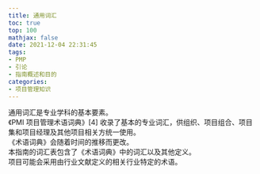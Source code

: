 ```yaml
---
title: 通用词汇
toc: true
top: 100
mathjax: false
date: 2021-12-04 22:31:45
tags:
- PMP
- 引论
- 指南概述和目的
categories:
- 项目管理知识
---
```

通用词汇是专业学科的基本要素。  
《PMI 项目管理术语词典》[4] 收录了基本的专业词汇，供组织、项目组合、项目集和项目经理及其他项目相关方统一使用。  
《术语词典》会随着时间的推移而更改。  
本指南的词汇表包含了《术语词典》中的词汇以及其他定义。  
项目可能会采用由行业文献定义的相关行业特定的术语。
